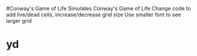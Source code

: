 #Conway's Game of Life
Simulates Conway's Game of Life
Change code to add live/dead cells, increase/decrease grid size
Use smaller font to see larger grid
# yd

